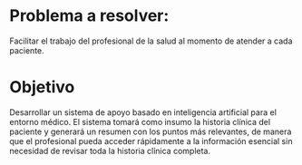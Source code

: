 # Problema a resolver: 
Facilitar el trabajo del profesional de la salud al momento de atender a cada paciente.
# Objetivo
Desarrollar un sistema de apoyo basado en inteligencia artificial para el entorno médico. El sistema tomará como insumo la historia clínica del paciente y generará un resumen con los puntos más relevantes, de manera que el profesional pueda acceder rápidamente a la información esencial sin necesidad de revisar toda la historia clínica completa.
